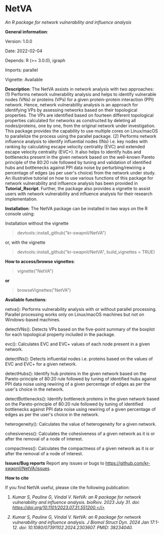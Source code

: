 # NetVA
<i> An R package for network vulnerability and influence analysis </i>

<b>General information</b>:

Version: 1.0.0

Date: 2022-02-04

Depends: R (>= 3.0.0), igraph

Imports: parallel

Vignette: Available

<b>Description</b>: The NetVA assists in network analysis with two approaches: (1) Performs network vulnerability analysis and helps to identify vulnerable nodes (VNs) or proteins (VPs) for a given protein-protein interaction (PPI) network. Hence, network vulnerability analysis is an approach for identifying VPs by assessing networks based on their topological properties. The VPs are identified based on fourteen different topological properties calculated for networks as constructed by deleting all nodes/proteins, one by one, from the original network under investigation. This package provides the capability to use multiple cores on Linux/macOS to parallelize the process using the parallel package. (2) Performs network influence analysis to identify influential nodes (INs) i.e. key nodes with ranking by calculating escape velocity centrality (EVC) and extended escape velocity centrality (EVC+). It also helps to identify hubs and bottlenecks present in the given network based on the well-known Pareto principle of the 80:20 rule followed by tuning and validation of identified hubs and bottlenecks against PPI data noise by perturbing/rewiring a percentage of edges (as per user's choice) from the network under study. An illustrative tutorial on how to use various functions of this package for network vulnerability and influence analysis has been provided in <b>Tutorial_Rscript</b>. Further, the package also provides a vignette to assist users with network vulnerability and influence analysis for their research implementation.

<b>Installation</b>: The NetVA package can be installed in two ways on the R console using:

Installation without the vignette
> devtools::install_github("kr-swapnil/NetVA")

or, with the vignette
> devtools::install_github("kr-swapnil/NetVA", build_vignettes = TRUE)

<b>How to access/browse vignettes</b>: 
> vignette("NetVA")

<b>or</b>
> browseVignettes("NetVA")

<b>Available functions</b>:
	
  netva(): Performs vulnerability analysis with or without parallel processing. Parallel processing works only on Linux/macOS machines but not on Windows-based machines.
  
  detectVNs(): Detects VPs based on the five-point summary of the boxplot for each topological property included in the package.
  
  evc(): Calculates EVC and EVC+ values of each node present in a given network.
  
  detectINs(): Detects influential nodes i.e. proteins based on the values of EVC and EVC+ for a given network.
  
  detectHubs(): Identify hub proteins in the given network based on the Pareto-principle of 80:20 rule followed by tuning of identified hubs against PPI data noise using rewiring of a given percentage of edges as per the user's choice in the network.
  
  detectBottlenecks(): Identify bottleneck proteins in the given network based on the Pareto-principle of 80:20 rule followed by tuning of identified bottlenecks against PPI data noise using rewiring of a given percentage of edges as per the user's choice in the network.
	
  heterogeneity(): Calculates the value of heterogeneity for a given network.
  
  cohesiveness(): Calculates the cohesiveness of a given network as it is or after the removal of a node of interest.

  compactness(): Calculates the compactness of a given network as it is or after the removal of a node of interest.

<b>Issues/Bug reports</b> 
Report any issues or bugs to https://github.com/kr-swapnil/NetVA/issues.

<b>How to cite</b>

If you find NetVA useful, please cite the following publication:
1. <i>Kumar S, Pauline G, Vindal V. NetVA: an R package for network vulnerability and influence analysis. bioRxiv. 2023 July 31. doi: https://doi.org/10.1101/2023.07.31.551200.</i>

2. <i>Kumar S, Pauline G, Vindal V. NetVA: an R package for network vulnerability and influence analysis. J Biomol Struct Dyn. 2024 Jan 17:1-12. doi: 10.1080/07391102.2024.2303607. PMID: 38234040.</i>
